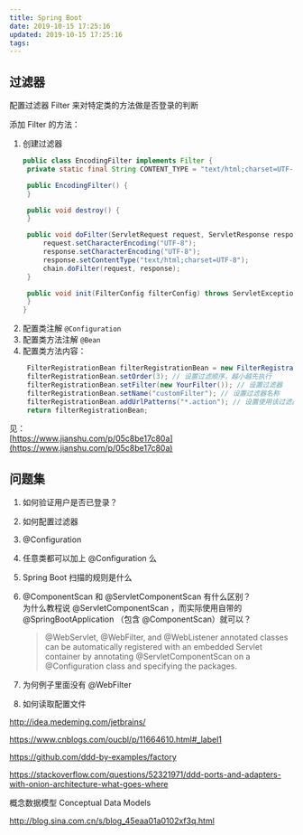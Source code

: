 ```yaml
---
title: Spring Boot
date: 2019-10-15 17:25:16
updated: 2019-10-15 17:25:16
tags:
---
```


## 过滤器

配置过滤器 Filter 来对特定类的方法做是否登录的判断

添加 Filter 的方法：

1. 创建过滤器
   ```java
   public class EncodingFilter implements Filter {
    private static final String CONTENT_TYPE = "text/html;charset=UTF-8";

    public EncodingFilter() {
    }

    public void destroy() {
    }

    public void doFilter(ServletRequest request, ServletResponse response, FilterChain chain) throws IOException, ServletException {
        request.setCharacterEncoding("UTF-8");
        response.setCharacterEncoding("UTF-8");
        response.setContentType("text/html;charset=UTF-8");
        chain.doFilter(request, response);
    }

    public void init(FilterConfig filterConfig) throws ServletException {
    }
   }
   ```
2. 配置类注解 `@Configuration`
3. 配置类方法注解 `@Bean`
4. 配置类方法内容：  
   ```java
    FilterRegistrationBean filterRegistrationBean = new FilterRegistrationBean();
    filterRegistrationBean.setOrder(3); // 设置过滤顺序，越小越先执行
    filterRegistrationBean.setFilter(new YourFilter()); // 设置过滤器
    filterRegistrationBean.setName("customFilter"); // 设置过滤器名称
    filterRegistrationBean.addUrlPatterns("*.action"); // 设置使用该过滤器的 Url 特征
    return filterRegistrationBean;
   ```


见：  
[https://www.jianshu.com/p/05c8be17c80a](https://www.jianshu.com/p/05c8be17c80a)


## 问题集

1. 如何验证用户是否已登录？
2. 如何配置过滤器
3. @Configuration
4. 任意类都可以加上 @Configuration 么
5. Spring Boot 扫描的规则是什么
6. @ComponentScan 和 @ServletComponentScan 有什么区别？  
   为什么教程说 @ServletComponentScan ，而实际使用自带的 @SpringBootApplication （包含 @ComponentScan）就可以？  
   > @WebServlet, @WebFilter, and @WebListener annotated classes can be automatically registered with an embedded Servlet container by annotating @ServletComponentScan on a @Configuration class and specifying the packages.

7. 为何例子里面没有 @WebFilter
8. 如何读取配置文件

http://idea.medeming.com/jetbrains/

https://www.cnblogs.com/oucbl/p/11664610.html#_label1

https://github.com/ddd-by-examples/factory

https://stackoverflow.com/questions/52321971/ddd-ports-and-adapters-with-onion-architecture-what-goes-where


概念数据模型 Conceptual Data Models

http://blog.sina.com.cn/s/blog_45eaa01a0102xf3q.html